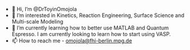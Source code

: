 - 👋 Hi, I’m @DrToyinOmojola
- 👀 I’m interested in Kinetics, Reaction Engineering, Surface Science and Multi-scale Modeling
- 🌱 I’m currently learning how to better use MATLAB and Quantum Espresso. I am currently looking to learn how to start using VASP. 
- 📫 How to reach me - omojola@fhi-berlin.mpg.de

<!---
ToyinOmojola/ToyinOmojola is a ✨ special ✨ repository because its `README.md` (this file) appears on your GitHub profile.
You can click the Preview link to take a look at your changes.
--->
